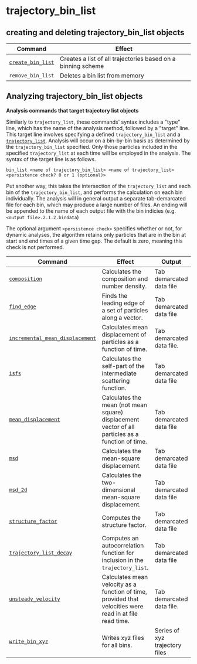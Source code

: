 <h1>trajectory_bin_list</h1>

<h2>creating and deleting trajectory_bin_list objects</h2>

| Command | Effect |
|----------|----------|
| [`create_bin_list`](create_bin_list.md) | Creates a list of all trajectories based on a binning scheme |
| `remove_bin_list` | Deletes a bin list from memory |

<h2>Analyzing trajectory_bin_list objects</h2>

**Analysis commands that target trajectory list objects**

Similarly to `trajectory_list`, these commands' syntax includes a "type" line, which has the name of the analysis method, followed by a "target" line. This target line involves specifying a defined `trajectory_bin_list` and a [`trajectory_list`](trajectory_list.md). Analysis will occur on a bin-by-bin basis as determined by the `trajectory_bin_list` specified. Only those particles included in the specified `trajectory_list` at each time will be employed in the analysis. The syntax of the target line is as follows.

`bin_list <name of trajectory_bin_list> <name of trajectory_list> <persistence check? 0 or 1 (optional)>`

Put another way, this takes the intersection of the `trajectory_list` and each bin of the `trajectory_bin_list`, and performs the calculation on each bin individually. The analysis will in general output a separate tab-demarcated file for each bin, which may produce a large number of files. An ending will be appended to the name of each output file with the bin indicies (e.g. `<output file>.2.1.2.bindata`)

The optional argument `<persistence check>` specifies whether or not, for dynamic analyses, the algorithm retains only particles that are in the bin at start and end times of a given time gap. The default is zero, meaning this check is not performed.

| Command | Effect | Output |
|----------|----------|----------|
| [`composition`](composition.md) | Calculates the composition and number density. | Tab demarcated data file |
| [`find_edge`](find_edge.md) | Finds the leading edge of a set of particles along a vector. | Tab demarcated data file |
| [`incremental_mean_displacement`](incremental_mean_displacement.md) | Calculates mean displacement of particles as a function of time. | Tab demarcated data file. |
| [`isfs`](isfs.md) | Calculates the self-part of the intermediate scattering function. | Tab demarcated data file |
| [`mean_displacement`](mean_displacement.md) | Calculates the mean (not mean square) displacement vector of all particles as a function of time. | Tab demarcated data file |
| [`msd`](msd.md) | Calculates the mean-square displacement. | Tab demarcated data file |
| [`msd_2d`](msd_2d.md) | Calculates the two-dimensional mean-square displacement. | Tab demarcated data file |
| [`structure_factor`](structure_factor.md) | Computes the structure factor. | Tab demarcated data file |
| [`trajectory_list_decay`](trajectory_list_decay.md) | Computes an autocorrelation function for inclusion in the `trajectory_list`. | Tab demarcated data file |
| [`unsteady_velocity`](unsteady_velocity.md) | Calculates mean velocity as a function of time, provided that velocities were read in at file read time. | Tab demarcated data file. |
| [`write_bin_xyz`](write_bin_xyz.md) | Writes xyz files for all bins. | Series of xyz trajectory files |
